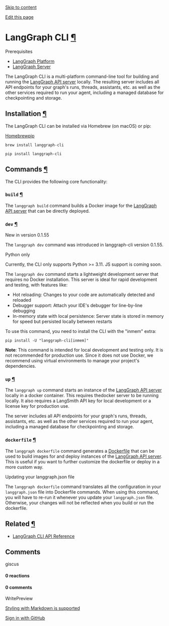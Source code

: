 [Skip to content](https://langchain-ai.github.io/langgraph/concepts/langgraph_cli/#langgraph-cli)

[Edit this page](https://github.com/langchain-ai/langgraph/edit/main/docs/docs/concepts/langgraph_cli.md "Edit this page")

# LangGraph CLI [¶](https://langchain-ai.github.io/langgraph/concepts/langgraph_cli/\#langgraph-cli "Permanent link")

Prerequisites

- [LangGraph Platform](https://langchain-ai.github.io/langgraph/concepts/langgraph_platform/)
- [LangGraph Server](https://langchain-ai.github.io/langgraph/concepts/langgraph_server/)

The LangGraph CLI is a multi-platform command-line tool for building and running the [LangGraph API server](https://langchain-ai.github.io/langgraph/concepts/langgraph_server/) locally. The resulting server includes all API endpoints for your graph's runs, threads, assistants, etc. as well as the other services required to run your agent, including a managed database for checkpointing and storage.

## Installation [¶](https://langchain-ai.github.io/langgraph/concepts/langgraph_cli/\#installation "Permanent link")

The LangGraph CLI can be installed via Homebrew (on macOS) or pip:

[Homebrew](https://langchain-ai.github.io/langgraph/concepts/langgraph_cli/#__tabbed_1_1)[pip](https://langchain-ai.github.io/langgraph/concepts/langgraph_cli/#__tabbed_1_2)

```md-code__content
brew install langgraph-cli

```

```md-code__content
pip install langgraph-cli

```

## Commands [¶](https://langchain-ai.github.io/langgraph/concepts/langgraph_cli/\#commands "Permanent link")

The CLI provides the following core functionality:

### `build` [¶](https://langchain-ai.github.io/langgraph/concepts/langgraph_cli/\#build "Permanent link")

The `langgraph build` command builds a Docker image for the [LangGraph API server](https://langchain-ai.github.io/langgraph/concepts/langgraph_server/) that can be directly deployed.

### `dev` [¶](https://langchain-ai.github.io/langgraph/concepts/langgraph_cli/\#dev "Permanent link")

New in version 0.1.55

The `langgraph dev` command was introduced in langgraph-cli version 0.1.55.

Python only

Currently, the CLI only supports Python >= 3.11.
JS support is coming soon.

The `langgraph dev` command starts a lightweight development server that requires no Docker installation. This server is ideal for rapid development and testing, with features like:

- Hot reloading: Changes to your code are automatically detected and reloaded
- Debugger support: Attach your IDE's debugger for line-by-line debugging
- In-memory state with local persistence: Server state is stored in memory for speed but persisted locally between restarts

To use this command, you need to install the CLI with the "inmem" extra:

```md-code__content
pip install -U "langgraph-cli[inmem]"

```

**Note**: This command is intended for local development and testing only. It is not recommended for production use. Since it does not use Docker, we recommend using virtual environments to manage your project's dependencies.

### `up` [¶](https://langchain-ai.github.io/langgraph/concepts/langgraph_cli/\#up "Permanent link")

The `langgraph up` command starts an instance of the [LangGraph API server](https://langchain-ai.github.io/langgraph/concepts/langgraph_server/) locally in a docker container. This requires thedocker server to be running locally. It also requires a LangSmith API key for local development or a license key for production use.

The server includes all API endpoints for your graph's runs, threads, assistants, etc. as well as the other services required to run your agent, including a managed database for checkpointing and storage.

### `dockerfile` [¶](https://langchain-ai.github.io/langgraph/concepts/langgraph_cli/\#dockerfile "Permanent link")

The `langgraph dockerfile` command generates a [Dockerfile](https://docs.docker.com/reference/dockerfile/) that can be used to build images for and deploy instances of the [LangGraph API server](https://langchain-ai.github.io/langgraph/concepts/langgraph_server/). This is useful if you want to further customize the dockerfile or deploy in a more custom way.

Updating your langgraph.json file

The `langgraph dockerfile` command translates all the configuration in your `langgraph.json` file into Dockerfile commands. When using this command, you will have to re-run it whenever you update your `langgraph.json` file. Otherwise, your changes will not be reflected when you build or run the dockerfile.

## Related [¶](https://langchain-ai.github.io/langgraph/concepts/langgraph_cli/\#related "Permanent link")

- [LangGraph CLI API Reference](https://langchain-ai.github.io/langgraph/cloud/reference/cli/)

## Comments

giscus

#### 0 reactions

#### 0 comments

WritePreview

[Styling with Markdown is supported](https://guides.github.com/features/mastering-markdown/ "Styling with Markdown is supported")

[Sign in with GitHub](https://giscus.app/api/oauth/authorize?redirect_uri=https%3A%2F%2Flangchain-ai.github.io%2Flanggraph%2Fconcepts%2Flanggraph_cli%2F)